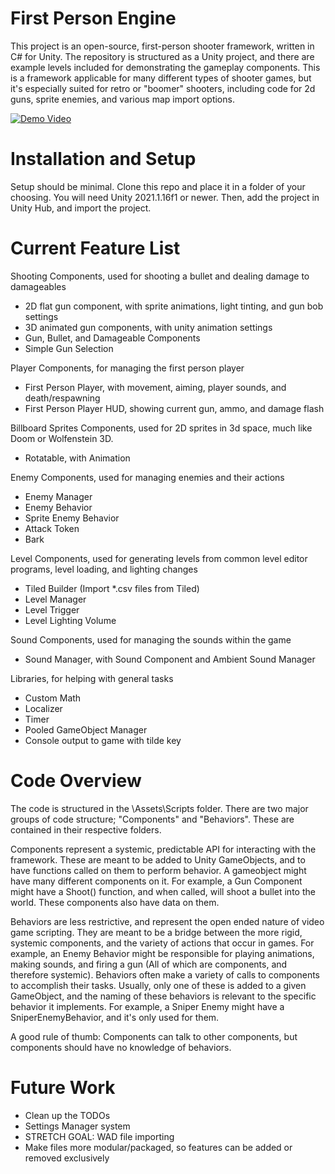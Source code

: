 # First Person Engine
This project is an open-source, first-person shooter framework, written in C# for Unity.
The repository is structured as a Unity project, and there are example levels included for demonstrating the gameplay components. This is a framework applicable for many different types of shooter games, but it's especially suited for retro or "boomer" shooters, including code for 2d guns, sprite enemies, and various map import options.

[![Demo Video](https://i.imgur.com/TxvAlyh.png)](https://www.youtube.com/watch?v=vT7TpG5HoC0 "Demonstration Video - Click to Watch")

# Installation and Setup
Setup should be minimal. Clone this repo and place it in a folder of your choosing. You will need Unity 2021.1.16f1 or newer.
Then, add the project in Unity Hub, and import the project.

# Current Feature List
Shooting Components, used for shooting a bullet and dealing damage to damageables
* 2D flat gun component, with sprite animations, light tinting, and gun bob settings
* 3D animated gun components, with unity animation settings
* Gun, Bullet, and Damageable Components
* Simple Gun Selection

Player Components, for managing the first person player
* First Person Player, with movement, aiming, player sounds, and death/respawning
* First Person Player HUD, showing current gun, ammo, and damage flash

Billboard Sprites Components, used for 2D sprites in 3d space, much like Doom or Wolfenstein 3D.
* Rotatable, with Animation

Enemy Components, used for managing enemies and their actions
* Enemy Manager
* Enemy Behavior
* Sprite Enemy Behavior
* Attack Token
* Bark

Level Components, used for generating levels from common level editor programs, level loading, and lighting changes
* Tiled Builder (Import *.csv files from Tiled)
* Level Manager
* Level Trigger
* Level Lighting Volume

Sound Components, used for managing the sounds within the game
* Sound Manager, with Sound Component and Ambient Sound Manager

Libraries, for helping with general tasks
* Custom Math
* Localizer
* Timer
* Pooled GameObject Manager
* Console output to game with tilde key

# Code Overview
The code is structured in the \Assets\Scripts folder. There are two major groups of code structure; "Components" and "Behaviors". These are contained in their respective folders.

Components represent a systemic, predictable API for interacting with the framework. These are meant to be added to Unity GameObjects, and to have functions called on them to perform behavior. A gameobject might have many different components on it. For example, a Gun Component might have a Shoot() function, and when called, will shoot a bullet into the world. These components also have data on them.

Behaviors are less restrictive, and represent the open ended nature of video game scripting. They are meant to be a bridge between the more rigid, systemic components, and the variety of actions that occur in games. For example, an Enemy Behavior might be responsible for playing animations, making sounds, and firing a gun (All of which are components, and therefore systemic). Behaviors often make a variety of calls to components to accomplish their tasks. Usually, only one of these is added to a given GameObject, and the naming of these behaviors is relevant to the specific behavior it implements. For example, a Sniper Enemy might have a SniperEnemyBehavior, and it's only used for them.

A good rule of thumb: Components can talk to other components, but components should have no knowledge of behaviors.

# Future Work
* Clean up the TODOs
* Settings Manager system
* STRETCH GOAL: WAD file importing
* Make files more modular/packaged, so features can be added or removed exclusively
